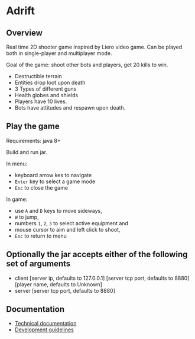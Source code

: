 # Adrift

## Overview

Real time 2D shooter game inspired by Liero video game.
Can be played both in single-player and multiplayer mode.

Goal of the game: shoot other bots and players, get 20 kills to win. 

* Destructible terrain
* Entities drop loot upon death
* 3 Types of different guns
* Health globes and shields
* Players have 10 lives.
* Bots have attitudes and respawn upon death.

## Play the game

Requirements: java 8+

Build and run jar.

In menu:
* keyboard arrow kes to navigate
* `Enter` key to select a game mode
* `Esc` to close the game

In game: 
* use `A` and `D` keys to move sideways, 
* `W` to jump, 
* numbers `1`, `2`, `3` to select active equipment and 
* mouse cursor to aim and left click to shoot,
* `Esc` to return to menu

## Optionally the jar accepts either of the following set of arguments

* client [server ip, defaults to 127.0.0.1] [server tcp port, defaults to 8880] [player name, defaults to Unknown]
* server [server tcp port, defaults to 8880]

## Documentation

* [Technical documentation](docs/technical.md)
* [Development guidelines](docs/development.md)
